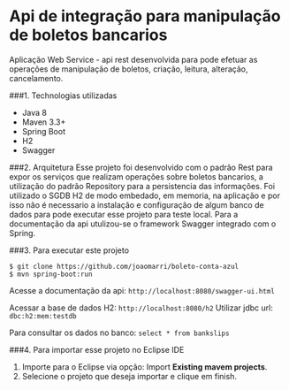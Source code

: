 Api de integração para manipulação de boletos bancarios
=========================================================
Aplicação Web Service - api rest desenvolvida para pode efetuar as operações de manipulação de boletos, criação, leitura, alteração, cancelamento.

###1. Technologias utilizadas
* Java 8
* Maven 3.3+
* Spring Boot 
* H2
* Swagger

###2. Arquitetura
Esse projeto foi desenvolvido com o padrão Rest para expor os serviços que realizam operações sobre boletos bancarios, a utilização do padrão Repository para a persistencia das informações.
Foi utilizado o SGDB H2 de modo embedado, em memoria, na aplicação e por isso não é necessario a instalação e configuração de algum banco de dados para pode executar esse projeto para teste local.
Para a documentação da api utulizou-se o framework Swagger integrado com o Spring. 

###3. Para executar este projeto
```shell
$ git clone https://github.com/joaomarri/boleto-conta-azul
$ mvn spring-boot:run
```
Acesse a documentação da api: ```http://localhost:8080/swagger-ui.html```

Acessar a base de dados H2: ```http://localhost:8080/h2```
Utilizar jdbc url: ```dbc:h2:mem:testdb```

Para consultar os dados no banco: ```select * from bankslips```

###4. Para importar esse projeto no Eclipse IDE
1. Importe para o Eclipse via opção: Import **Existing mavem projects**.
3. Selecione o projeto que deseja importar e clique em finish.

